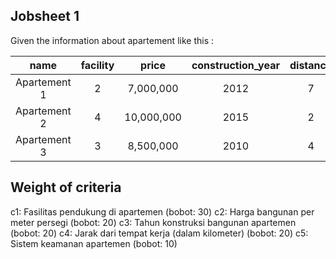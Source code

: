 ## Jobsheet 1

Given the information about apartement like this : 

|       name       | facility |    price    | construction_year | distance | security |
|:----------------:|:--------:|:-----------:|:-----------------:|:--------:|:--------:|
|  Apartement 1    |     2    |  7,000,000  |       2012        |    7     |    3     |
|  Apartement 2    |     4    | 10,000,000  |       2015        |    2     |    3     |
|  Apartement 3    |     3    |  8,500,000  |       2010        |    4     |    4     |

## Weight of criteria

c1: Fasilitas pendukung di apartemen (bobot: 30)
c2: Harga bangunan per meter persegi (bobot: 20)
c3: Tahun konstruksi bangunan apartemen (bobot: 20)
c4: Jarak dari tempat kerja (dalam kilometer) (bobot: 20)
c5: Sistem keamanan apartemen (bobot: 10) 